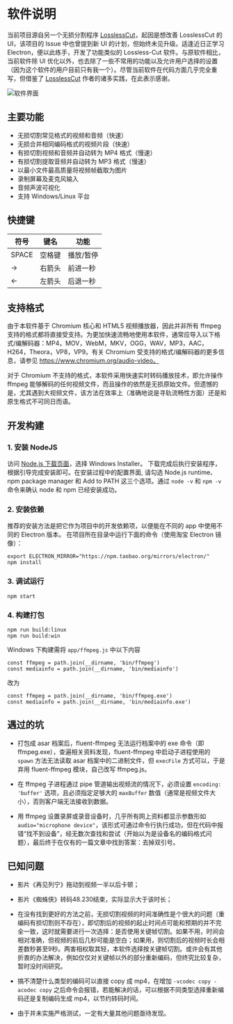 # 软件说明

当前项目源自另一个无损分割程序
[LosslessCut](https://github.com/mifi/lossless-cut)，起因是想改善 LosslessCut 的
UI，该项目的 Issue 中也曾提到新 UI 的计划，但始终未见升级。适逢近日正学习
Electron，便以此练手，开发了功能类似的 Lossless-Cut
软件。与原软件相比，当前软件除 UI
优化以外，也去除了一些不常用的功能以及允许用户选择的设置（因为这个软件的用户目前只有我一个）。尽管当前软件在代码方面几乎完全重写，但借鉴了
[LosslessCut](https://github.com/mifi/lossless-cut)
作者的诸多实践，在此表示感谢。

![软件界面](https://raw.githubusercontent.com/metadream/apps-flick-cut/master/screenshot.png)

## 主要功能

- 无损切割常见格式的视频和音频（快速）
- 无损合并相同编码格式的视频片段（快速）
- 有损切割视频和音频并自动转为 MP4 格式（慢速）
- 有损切割提取音频并自动转为 MP3 格式（慢速）
- 以最小文件最高质量将视频帧截取为图片
- 录制屏幕及麦克风输入
- 音频声波可视化
- 支持 Windows/Linux 平台

## 快捷键

| 符号  | 键名   | 功能      |
| ----- | ------ | --------- |
| SPACE | 空格键 | 播放/暂停 |
| ->    | 右箭头 | 前进一秒  |
| <-    | 左箭头 | 后退一秒  |

## 支持格式

由于本软件基于 Chromium 核心和 HTML5 视频播放器，因此并非所有 ffmpeg
支持的格式都将直接受支持。为更加快速流畅地使用本软件，通常应导入以下格式/编解码器：MP4，MOV，WebM，MKV，OGG，WAV，MP3，AAC，H264，Theora，VP8，VP9。有关
Chromium 受支持的格式/编解码器的更多信息，请参见
https://www.chromium.org/audio-video。

对于 Chromium 不支持的格式，本软件采用快速实时转码播放技术，即允许操作 ffmpeg
能够解码的任何视频文件，而且操作的依然是无损原始文件。但遗憾的是，尤其遇到大视频文件，该方法在效率上（准确地说是寻轨流畅性方面）还是和原生格式不可同日而语。

## 开发构建

### 1. 安装 NodeJS

访问 [Node.js 下载页面](https://nodejs.org/en/download)，选择 Windows
Installer。
下载完成后执行安装程序，根据引导完成安装即可。在安装过程中的配置界面, 请勾选
Node.js runtime、npm package manager 和 Add to PATH 这三个选项。通过 `node -v`
和 `npm -v` 命令来确认 node 和 npm 已经安装成功。

### 2. 安装依赖

推荐的安装方法是把它作为项目中的开发依赖项，以便能在不同的 app 中使用不同的
Electron 版本。 在项目所在目录中运行下面的命令（使用淘宝 Electron 镜像）：

```
export ELECTRON_MIRROR="https://npm.taobao.org/mirrors/electron/"
npm install
```

### 3. 调试运行

```
npm start
```

### 4. 构建打包

```
npm run build:linux
npm run build:win
```

Windows 下构建需将 `app/ffmpeg.js` 中以下内容

```
const ffmpeg = path.join(__dirname, 'bin/ffmpeg')
const mediainfo = path.join(__dirname, 'bin/mediainfo')
```

改为

```
const ffmpeg = path.join(__dirname, 'bin/ffmpeg.exe')
const mediainfo = path.join(__dirname, 'bin/mediainfo.exe')
```

## 遇过的坑

- 打包成 asar 档案后，fluent-ffmpeg 无法运行档案中的 exe 命令（即
  ffmpeg.exe），查遍相关资料发现，fluent-ffmpeg 中启动子进程使用的 `spawn`
  方法无法读取 asar 档案中的二进制文件，但 `execFile` 方式可以，于是弃用
  fluent-ffmpeg 模块，自己改写 ffmpeg.js。

- 在 ffmpeg 子进程通过 pipe 管道输出视频流的情况下，必须设置
  `encoding: 'buffer'` 选项，且必须指定足够大的 `maxBuffer`
  数值（通常是视频文件大小），否则客户端无法接收到数据。

- 用 ffmpeg 设置录屏或录音设备时，几乎所有网上资料都显示参数形如
  `audio="microphone device"`，该形式可通过命令行执行成功，但在代码中报错“找不到设备”，经无数次查找和尝试（开始以为是设备名的编码格式问题），最后终于在仅有的一篇文章中找到答案：去掉双引号。

## 已知问题

- 影片《再见列宁》拖动到视频一半以后卡顿；
- 影片《蜘蛛侠》转码48.230结束，实际显示大于该时长；

- 在没有找到更好的方法之前，无损切割视频的时间准确性是个很大的问题（重编码有损切割则不存在），即切割后的视频的起止时间点可能和预期的并不完全一致，这时就需要进行一次选择：是否使用关键帧切割。如果不用，时间会相对准确，但视频的前后几秒可能是空白；如果用，则切割后的视频时长会相差数秒甚至9秒。两害相权取其轻，本软件选择按关键帧切割。或许会有其他折衷的办法解决，例如仅仅对关键帧以外的部分重新编码，但终究比较复杂，暂时没时间研究。

- 搞不清楚什么类型的编码可以直接 copy 成 mp4，在增加 `-vcodec copy -acodec copy`
  之后命令会报错，若能解决的话，可以根据不同类型选择重新编码还是复制编码生成
  mp4，以节约转码时间。

- 由于并未实施严格测试，一定有大量其他问题亟待发现。
